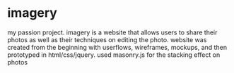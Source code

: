 imagery
=======

my passion project. imagery is a website that allows users to share their photos as well as their techniques on editing the photo. website was created from the beginning with userflows, wireframes, mockups, and then prototyped in html/css/jquery. used masonry.js for the stacking effect on photos
